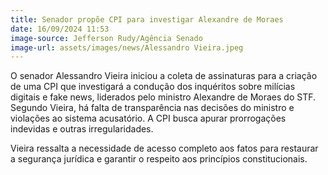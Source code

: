 ```yaml
---
title: Senador propõe CPI para investigar Alexandre de Moraes
date: 16/09/2024 11:53
image-source: Jefferson Rudy/Agência Senado
image-url: assets/images/news/Alessandro Vieira.jpeg
---
```


O senador Alessandro Vieira iniciou a coleta de assinaturas para a criação de uma CPI que investigará a condução dos inquéritos sobre milícias digitais e fake news, liderados pelo ministro Alexandre de Moraes do STF. Segundo Vieira, há falta de transparência nas decisões do ministro e violações ao sistema acusatório. A CPI busca apurar prorrogações indevidas e outras irregularidades.

Vieira ressalta a necessidade de acesso completo aos fatos para restaurar a segurança jurídica e garantir o respeito aos princípios constitucionais.